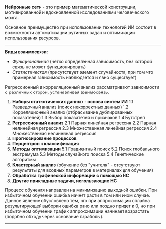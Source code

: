 **Нейронные сети** - это пример математической конструкции, мотивированной и вдохновленной исследованиями человеческого мозга.

Основное преимущество при использовании технологий ИИ состоит в возможности автоматизации рутинных задач и оптимизации использования ресурсов. 

---

**Виды взаимосвязи:**
- *Функциональная* (четко определенная зависимость, без которой связь не может функционировать)
- *Статистическая* (присутствует элемент случайности, при том что примерная зависимость наблюдается и явно существует)

Регрессионный и корреляционный анализ рассматривают зависимости с различных сторон, устанавливая взаимосвязь. 

1. **Наборы статистических данных - основа систем ИИ**
	1.1 Разведочный анализ (поиск некорректных данных)
	1.2 Корреляционный анализ (отбрасывание дублированных показателей)
	1.3 Выбор показателей и признаков 
	1.4 Бутстреп 
2. **Регрессионный анализ**
	2.1 Парная линейная регрессия
	2.2 Парная нелинейная регрессия
	2.3 Множественная линейная регрессия
	2.4 Множественная нелинейная регрессия
3. **Прогнозирование процессов**
4. **Перцептрон и классификация**
5. **Методы оптимизации** 
	5.1 Градиентный поиск
	5.2 Поиск глобального экстремума
	5.3 Методы случайного поиска
	5.4 Генетические алгоритмы
6. **Кластерный анализ** (обучение без "учителя" - отсутствуют результаты для входных параметров в материалах для обучения)
7. **Обработка графической информации с помощью НС**
8. **Другие прикладные задачи, использующие НС**

Процесс обучения направлен на минимизацию выходной ошибки. При избыточном обучении ошибка начнет расти в том или ином случае. Данное явление обусловлено тем, что при аппроксимации сплайна результирующей выборки ошибка рано или поздно придет к 0, но при избыточном обучении график аппроксимации начинает возрастать (подобно обходу через основание параболы).

---